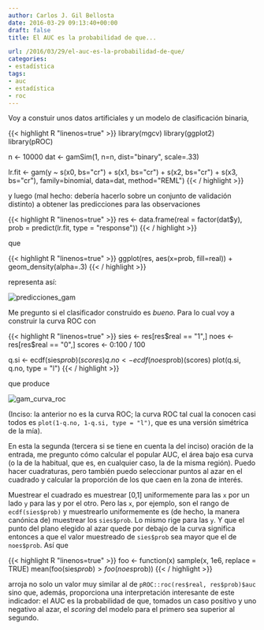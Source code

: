 ```yaml
---
author: Carlos J. Gil Bellosta
date: 2016-03-29 09:13:40+00:00
draft: false
title: El AUC es la probabilidad de que...

url: /2016/03/29/el-auc-es-la-probabilidad-de-que/
categories:
- estadística
tags:
- auc
- estadística
- roc
---
```


Voy a constuir unos datos artificiales y un modelo de clasificación binaria,

{{< highlight R "linenos=true" >}}
library(mgcv)
library(ggplot2)
library(pROC)

n <- 10000
dat <- gamSim(1, n=n, dist="binary", scale=.33)

lr.fit <- gam(y ~ s(x0, bs="cr") +
    s(x1, bs="cr") + s(x2, bs="cr") +
    s(x3, bs="cr"),
    family=binomial, data=dat,
    method="REML")
{{< / highlight >}}


y luego (mal hecho: debería hacerlo sobre un conjunto de validación distinto) a obtener las predicciones para las observaciones


{{< highlight R "linenos=true" >}}
res <- data.frame(real = factor(dat$y),
    prob = predict(lr.fit, type = "response"))
{{< / highlight >}}


que


{{< highlight R "linenos=true" >}}
ggplot(res, aes(x=prob, fill=real)) +
    geom_density(alpha=.3)
{{< / highlight >}}


representa así:

![predicciones_gam](/wp-uploads/2016/03/predicciones_gam.png)


Me pregunto si el clasificador construido es _bueno_. Para lo cual voy a construir la curva ROC con


{{< highlight R "linenos=true" >}}
sies <- res[res$real == "1",]
noes <- res[res$real == "0",]
scores <- 0:100 / 100

q.si <- ecdf(sies$prob)(scores)
q.no <- ecdf(noes$prob)(scores)
plot(q.si, q.no, type = "l")
{{< / highlight >}}

que produce

![gam_curva_roc](/wp-uploads/2016/03/gam_curva_roc.png)

(Inciso: la anterior no es la curva ROC; la curva ROC tal cual la conocen casi todos es `plot(1-q.no, 1-q.si, type = "l")`, que es una versión simétrica de la mía).

En esta la segunda (tercera si se tiene en cuenta la del inciso) oración de la entrada, me pregunto cómo calcular el popular AUC, el área bajo esa curva (o la de la habitual, que es, en cualquier caso, la de la misma región). Puedo hacer cuadraturas, pero también puedo seleccionar puntos al azar en el cuadrado y calcular la proporción de los que caen en la zona de interés.

Muestrear el cuadrado es muestrear [0,1] uniformemente para las `x` por un lado `y` para las y por el otro. Pero las `x`, por ejemplo, son el rango de `ecdf(sies$prob)` y muestrearlo uniformemente es (de hecho, la manera canónica de) muestrear los `sies$prob`. Lo mismo rige para las `y`. Y que el punto del plano elegido al azar quede por debajo de la curva significa entonces a que el valor muestreado de `sies$prob` sea mayor que el de `noes$prob`. Así que

{{< highlight R "linenos=true" >}}
foo <- function(x) sample(x, 1e6, replace = TRUE)
mean(foo(sies$prob) > foo(noes$prob))
{{< / highlight >}}

arroja no solo un valor muy similar al de `pROC::roc(res$real, res$prob)$auc` sino que, además, proporciona una interpretación interesante de este indicador: el AUC es la probabilidad de que, tomados un caso positivo y uno negativo al azar, el _scoring_ del modelo para el primero sea superior al segundo.







